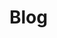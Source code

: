 # Blog

<!-- <iframe style="border:none; margin-bottom" width="10%" height="100" scrolling="no" frameborder="no" allow="autoplay" src="https://w.soundcloud.com/player/?url=https%3A//api.soundcloud.com/tracks/1061826535&color=%23dae5ec&auto_play=false&hide_related=false&show_comments=true&show_user=true&show_reposts=false&show_teaser=true"></iframe> -->

